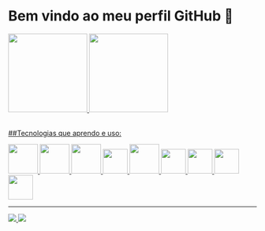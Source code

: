 # Bem vindo ao meu perfil GitHub 👋

<div>
  <a href="https://github.com/emanoelds">
  <img height="160em" src="https://github-readme-stats.vercel.app/api/top-langs/?username=emanoelds&layout=compact&langs_count=7&theme=dracula"/>
  <img height="160em" src="https://github-readme-stats.vercel.app/api?username=emanoelds&show_icons=true&theme=dracula&include_all_commits=true&count_private=true"/>
</div><br>

##Tecnologias que aprendo e uso:<br>

<div>
  <img src="https://cdn.jsdelivr.net/gh/devicons/devicon/icons/html5/html5-original-wordmark.svg" width="60"/>      
  <img src="https://cdn.jsdelivr.net/gh/devicons/devicon/icons/css3/css3-original-wordmark.svg" width="60"/> 
  <img src="https://cdn.jsdelivr.net/gh/devicons/devicon/icons/php/php-original.svg" width="60"/> 
  <img src="https://cdn.jsdelivr.net/gh/devicons/devicon/icons/javascript/javascript-original.svg" width="50"/>
  <img src="https://cdn.jsdelivr.net/gh/devicons/devicon/icons/java/java-original-wordmark.svg" width="60"/>
  <img src="https://cdn.jsdelivr.net/gh/devicons/devicon/icons/vscode/vscode-original-wordmark.svg" width="50"/>   
  <img src="https://cdn.jsdelivr.net/gh/devicons/devicon/icons/wordpress/wordpress-original.svg" width="50"/>     
  <img src="https://cdn.jsdelivr.net/gh/devicons/devicon/icons/postgresql/postgresql-original-wordmark.svg" width="50"/>     
  <img src="https://cdn.jsdelivr.net/gh/devicons/devicon/icons/photoshop/photoshop-line.svg" width="50"/>              
</div>

<hr>

<div>
  <a href="https://www.instagram.com/eds_code_oficial/" target="_blank">
    <img src="https://img.shields.io/badge/-Instagram-%23E4405F?style=for-the-badge&logo=instagram&logoColor=white" target="_blank">
  </a>
  
  <a href="https://www.linkedin.com/in/emanoel-santos-6a795b1a7/" target="_blank">
    <img src="https://img.shields.io/badge/-LinkedIn-%230077B5?style=for-the-badge&logo=linkedin&logoColor=white" target="_blank">
  </a>   
<div>
